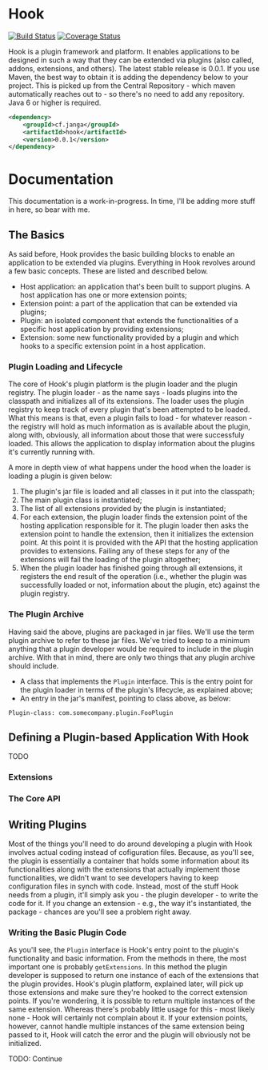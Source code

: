 # Hook

[![Build Status](https://travis-ci.org/jangasoft/hook.svg?branch=master)](https://travis-ci.org/jangasoft/hook) [![Coverage Status](https://coveralls.io/repos/jangasoft/hook/badge.png?branch=master)](https://coveralls.io/r/jangasoft/hook?branch=master)

Hook is a plugin framework and platform. It enables applications to be designed in such a way that they can be extended via plugins (also called, addons, extensions, and others). The latest stable release is 0.0.1. If you use Maven, the best way to obtain it is adding the dependency below to your project. This is picked up from the Central Repository - which maven automatically reaches out to - so there's no need to add any repository. Java 6 or higher is required.

```xml
<dependency>
	<groupId>cf.janga</groupId>
	<artifactId>hook</artifactId>
	<version>0.0.1</version>
</dependency>
```

# Documentation

This documentation is a work-in-progress. In time, I'll be adding more stuff in here, so bear with me.

## The Basics

As said before, Hook provides the basic building blocks to enable an application to be extended via plugins. Everything in Hook revolves around a few basic concepts. These are listed and described below.

* Host application: an application that's been built to support plugins. A host application has one or more extension points;
* Extension point: a part of the application that can be extended via plugins;
* Plugin: an isolated component that extends the functionalities of a specific host application by providing extensions;
* Extension: some new functionality provided by a plugin and which hooks to a specific extension point in a host application.

### Plugin Loading and Lifecycle

The core of Hook's plugin platform is the plugin loader and the plugin registry. The plugin loader - as the name says - loads plugins into the classpath and initializes all of its extensions. The loader uses the plugin registry to keep track of every plugin that's been attempted to be loaded. What this means is that, even a plugin fails to load - for whatever reason - the registry will hold as much information as is available about the plugin, along with, obviously, all information about those that were successfuly loaded. This allows the application to display information about the plugins it's currently running with.

A more in depth view of what happens under the hood when the loader is loading a plugin is given below:

1. The plugin's jar file is loaded and all classes in it put into the classpath;
2. The main plugin class is instantiated;
3. The list of all extensions provided by the plugin is instantiated;
4. For each extension, the plugin loader finds the extension point of the hosting application responsible for it. The plugin loader then asks the extension point to handle the extension, then it initializes the extension point. At this point it is provided with the API that the hosting application provides to extensions. Failing any of these steps for any of the extensions will fail the loading of the plugin altogether;
5. When the plugin loader has finished going through all extensions, it registers the end result of the operation (i.e., whether the plugin was successfully loaded or not, information about the plugin, etc) against the plugin registry.

### The Plugin Archive

Having said the above, plugins are packaged in jar files. We'll use the term plugin archive to refer to these jar files. We've tried to keep to a minimum anything that a plugin developer would be required to include in the plugin archive. With that in mind, there are only two things that any plugin archive should include.

* A class that implements the ```Plugin``` interface. This is the entry point for the plugin loader in terms of the plugin's lifecycle, as explained above;
* An entry in the jar's manifest, pointing to class above, as below:

```manifest
Plugin-class: com.somecompany.plugin.FooPlugin
```

## Defining a Plugin-based Application With Hook

TODO

### Extensions

### The Core API

## Writing Plugins

Most of the things you'll need to do around developing a plugin with Hook involves actual coding instead of cofiguration files. Because, as you'll see, the plugin is essentially a container that holds some information about its functionalities along with the extensions that actually implement those functionalities, we didn't want to see developers having to keep configuration files in synch with code. Instead, most of the stuff Hook needs from a plugin, it'll simply ask you - the plugin developer - to write the code for it. If you change an extension - e.g., the way it's instantiated, the package - chances are you'll see a problem right away.

### Writing the Basic Plugin Code

As you'll see, the ```Plugin``` interface is Hook's entry point to the plugin's functionality and basic information. From the methods in there, the most important one is probably ```getExtensions```. In this method the plugin developer is supposed to return one instance of each of the extensions that the plugin provides. Hook's plugin platform, explained later, will pick up those extensions and make sure they're hooked to the correct extension points. If you're wondering, it is possible to return multiple instances of the same extension. Whereas there's probably little usage for this - most likely none - Hook will certainly not complain about it. If your extension points, however, cannot handle multiple instances of the same extension being passed to it, Hook will catch the error and the plugin will obviously not be initialized.

TODO: Continue
